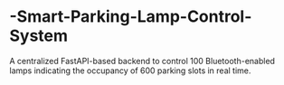# -Smart-Parking-Lamp-Control-System
A centralized FastAPI-based backend to control 100 Bluetooth-enabled lamps indicating the occupancy of 600 parking slots in real time.  

